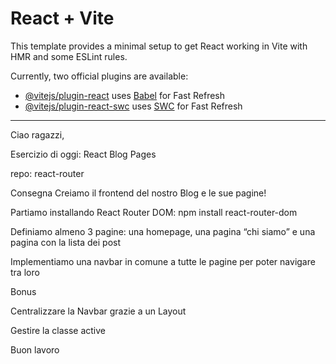 # React + Vite

This template provides a minimal setup to get React working in Vite with HMR and some ESLint rules.

Currently, two official plugins are available:

- [@vitejs/plugin-react](https://github.com/vitejs/vite-plugin-react/blob/main/packages/plugin-react/README.md) uses [Babel](https://babeljs.io/) for Fast Refresh
- [@vitejs/plugin-react-swc](https://github.com/vitejs/vite-plugin-react-swc) uses [SWC](https://swc.rs/) for Fast Refresh


------------------------------------------------------------------------------------------------------------------------------------------

Ciao ragazzi,

Esercizio di oggi: React Blog Pages

repo: react-router

Consegna
Creiamo il frontend del nostro Blog e le sue pagine!

Partiamo installando React Router DOM: npm install react-router-dom

Definiamo almeno 3 pagine: una homepage, una pagina “chi siamo” e una pagina con la lista dei post

Implementiamo una navbar in comune a tutte le pagine per poter navigare tra loro 

Bonus

Centralizzare la Navbar grazie a un Layout

Gestire la classe active

Buon lavoro